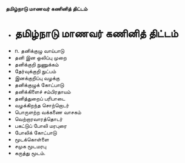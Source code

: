 **தமிழ்நாடு மாணவர் கணினித் திட்டம்**
- # தமிழ்நாடு மாணவர் கணினித் திட்டம்
- n. தனிக்குழு வாய்பாடு
- தனி இன ஒலிப்பு முறை
- தனிக்குறி நுணுக்கம்
- தேர்வுக்குறி நுட்பம்
- இனக்குறிப்பு வழக்கு
- தனிக்குழுக் கோட்பாடு
- தனிக்கிளைச் சம்பிரதாயம்
- தனித்துறைப் பரிபாடை
- வழக்கிறந்த சொற்றொடர்
- பொருளற்ற வக்கணை வாசகம்
- வெற்றாரவாரத்தொடர்
- பகட்டுப் போலி மரபுரை
- போலிக் கோட்பாடு
- மூடக்கொள்ளை
- சமுக மூடமரபு
- கருத்து மூடம்.

